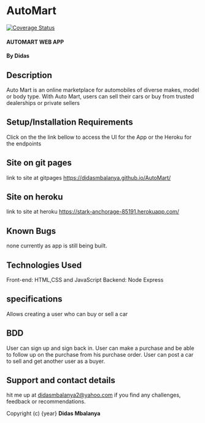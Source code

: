 # AutoMart

[![Coverage Status](https://coveralls.io/repos/github/didasmbalanya/AutoMart/badge.svg?branch=server)](https://coveralls.io/github/didasmbalanya/AutoMart?branch=server)

#### AUTOMART WEB APP
#### By **Didas**
## Description
Auto Mart is an online marketplace for automobiles of diverse makes, model or body type. With Auto Mart, users can sell their cars or buy from trusted dealerships or private sellers


## Setup/Installation Requirements
Click on the the link bellow to access the UI for the App or the Heroku for the endpoints
## Site on git pages
link to site at gitpages https://didasmbalanya.github.io/AutoMart/
## Site on heroku
link to site at heroku https://stark-anchorage-85191.herokuapp.com/
## Known Bugs
none currently as app is still being built.
## Technologies Used
Front-end: HTML,CSS and JavaScript
Backend: Node Express 
## specifications
Allows creating a user who can buy or sell a car
## BDD
User can sign up and sign back in.
User can make a purchase and be able to follow up on the purchase from his purchase order.
User can post a car to sell and get another user as a buyer.

## Support and contact details
hit me up at didasmbalanya2@yahoo.com if you find any challenges, feedback or recommendations.

Copyright (c) {year} **Didas Mbalanya**